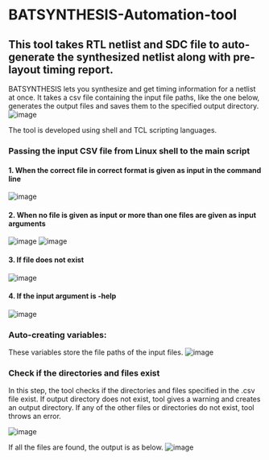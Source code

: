# BATSYNTHESIS-Automation-tool
This tool takes RTL netlist and SDC file to auto-generate the synthesized netlist along with pre-layout timing report.
---
BATSYNTHESIS lets you synthesize and get timing information for a netlist at once. It takes a csv file containing the input file paths, like the one below, generates the output files and saves them to the specified output directory.
![image](https://github.com/apurvaaddula/BATSYNTHESIS-Automation-tool/assets/66956207/c8e93925-2538-4251-b910-2119ec74c438)

The tool is developed using shell and TCL scripting languages.

### Passing the input CSV file from Linux shell to the main script
#### 1. When the correct file in correct format is given as input in the command line
![image](https://github.com/apurvaaddula/BATSYNTHESIS-Automation-tool/assets/66956207/de18caa2-1421-4d1b-88cb-c14b43a85ce8)
#### 2. When no file is given as input or more than one files are given as input arguments
![image](https://github.com/apurvaaddula/BATSYNTHESIS-Automation-tool/assets/66956207/a6ecb553-1ba6-4dfb-b775-09cb8ae1d920)
![image](https://github.com/apurvaaddula/BATSYNTHESIS-Automation-tool/assets/66956207/302693a3-b026-44a4-89ed-b689f724fb20)
#### 3. If file does not exist
![image](https://github.com/apurvaaddula/BATSYNTHESIS-Automation-tool/assets/66956207/1fa21bd9-590c-4b06-89f0-f8a5a72868fb)
#### 4. If the input argument is -help 
![image](https://github.com/apurvaaddula/BATSYNTHESIS-Automation-tool/assets/66956207/6ba77318-7452-418f-9ef8-e2772e822b83)

### Auto-creating variables:
These variables store the file paths of the input files. 
![image](https://github.com/apurvaaddula/BATSYNTHESIS-Automation-tool/assets/66956207/58d00c2a-7db5-49ac-80a8-0dc125772806)
### Check if the directories and files exist
In this step, the tool checks if the directories and files specified in the .csv file exist.
If output directory does not exist, tool gives a warning and creates an output directory.
If any of the other files or directories do not exist, tool throws an error.

![image](https://github.com/apurvaaddula/BATSYNTHESIS-Automation-tool/assets/66956207/ae872131-87e8-4973-91dd-f7eddeea381c)

If all the files are found, the output is as below.
![image](https://github.com/apurvaaddula/BATSYNTHESIS-Automation-tool/assets/66956207/757db436-78d0-4ecd-8f6d-c05315fefe28)













